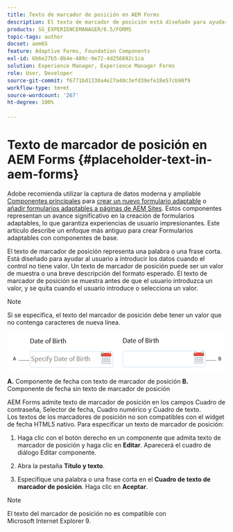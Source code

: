 ```yaml
---
title: Texto de marcador de posición en AEM Forms
description: El texto de marcador de posición está diseñado para ayudar al usuario con la introducción de datos cuando el control no tiene valor. Puede ser un valor de muestra o una breve descripción del formato esperado.
products: SG_EXPERIENCEMANAGER/6.5/FORMS
topic-tags: author
docset: aem65
feature: Adaptive Forms, Foundation Components
exl-id: 6b6e27b5-8b4e-489c-9e72-4d256692c1ca
solution: Experience Manager, Experience Manager Forms
role: User, Developer
source-git-commit: f6771bd1338a4e27a48c3efd39efe18e57cb98f9
workflow-type: tm+mt
source-wordcount: '267'
ht-degree: 100%

---
```


# Texto de marcador de posición en AEM Forms {#placeholder-text-in-aem-forms}

<span class="preview"> Adobe recomienda utilizar la captura de datos moderna y ampliable [Componentes principales](https://experienceleague.adobe.com/docs/experience-manager-core-components/using/adaptive-forms/introduction.html?lang=es) para [crear un nuevo formulario adaptable](/help/forms/using/create-an-adaptive-form-core-components.md) o [añadir formularios adaptables a páginas de AEM Sites](/help/forms/using/create-or-add-an-adaptive-form-to-aem-sites-page.md). Estos componentes representan un avance significativo en la creación de formularios adaptables, lo que garantiza experiencias de usuario impresionantes. Este artículo describe un enfoque más antiguo para crear Formularios adaptables con componentes de base. </span>

El texto de marcador de posición representa una palabra o una frase corta. Está diseñado para ayudar al usuario a introducir los datos cuando el control no tiene valor. Un texto de marcador de posición puede ser un valor de muestra o una breve descripción del formato esperado. El texto de marcador de posición se muestra antes de que el usuario introduzca un valor, y se quita cuando el usuario introduce o selecciona un valor.

>[!NOTE]
>
>Si se especifica, el texto del marcador de posición debe tener un valor que no contenga caracteres de nueva línea.

![Componente de fecha con y sin texto de marcador de posición](assets/dat-picker-place-holder-text.png)

**A.** Componente de fecha con texto de marcador de posición **B.** Componente de fecha sin texto de marcador de posición

AEM Forms admite texto de marcador de posición en los campos Cuadro de contraseña, Selector de fecha, Cuadro numérico y Cuadro de texto.\
Los textos de los marcadores de posición no son compatibles con el widget de fecha HTML5 nativo. Para especificar un texto de marcador de posición:

1. Haga clic con el botón derecho en un componente que admita texto de marcador de posición y haga clic en **Editar**. Aparecerá el cuadro de diálogo Editar componente.

1. Abra la pestaña **Título y texto**.
1. Especifique una palabra o una frase corta en el **Cuadro de texto de marcador de posición**. Haga clic en **Aceptar**.

>[!NOTE]
>
>El texto del marcador de posición no es compatible con Microsoft Internet Explorer 9.
